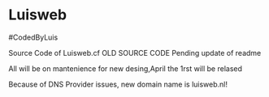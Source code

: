 # Luisweb
 #CodedByLuis

 
 Source Code of Luisweb.cf 
OLD SOURCE CODE
 Pending update of readme
 
All will be on mantenience for new desing,April the 1rst will be relased

Because of DNS Provider issues, new domain name is luisweb.nl!
